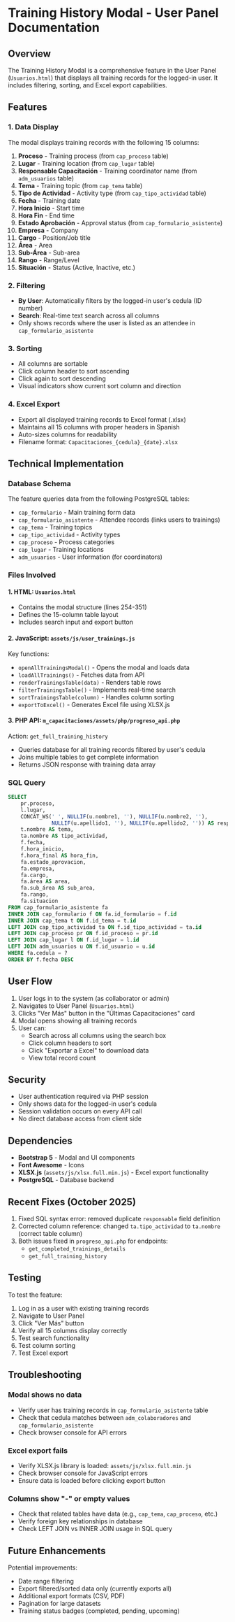 # Training History Modal - User Panel Documentation

## Overview
The Training History Modal is a comprehensive feature in the User Panel (`Usuarios.html`) that displays all training records for the logged-in user. It includes filtering, sorting, and Excel export capabilities.

## Features

### 1. Data Display
The modal displays training records with the following 15 columns:
1. **Proceso** - Training process (from `cap_proceso` table)
2. **Lugar** - Training location (from `cap_lugar` table)
3. **Responsable Capacitación** - Training coordinator name (from `adm_usuarios` table)
4. **Tema** - Training topic (from `cap_tema` table)
5. **Tipo de Actividad** - Activity type (from `cap_tipo_actividad` table)
6. **Fecha** - Training date
7. **Hora Inicio** - Start time
8. **Hora Fin** - End time
9. **Estado Aprobación** - Approval status (from `cap_formulario_asistente`)
10. **Empresa** - Company
11. **Cargo** - Position/Job title
12. **Área** - Area
13. **Sub-Área** - Sub-area
14. **Rango** - Range/Level
15. **Situación** - Status (Active, Inactive, etc.)

### 2. Filtering
- **By User**: Automatically filters by the logged-in user's cedula (ID number)
- **Search**: Real-time text search across all columns
- Only shows records where the user is listed as an attendee in `cap_formulario_asistente`

### 3. Sorting
- All columns are sortable
- Click column header to sort ascending
- Click again to sort descending
- Visual indicators show current sort column and direction

### 4. Excel Export
- Export all displayed training records to Excel format (.xlsx)
- Maintains all 15 columns with proper headers in Spanish
- Auto-sizes columns for readability
- Filename format: `Capacitaciones_{cedula}_{date}.xlsx`

## Technical Implementation

### Database Schema
The feature queries data from the following PostgreSQL tables:
- `cap_formulario` - Main training form data
- `cap_formulario_asistente` - Attendee records (links users to trainings)
- `cap_tema` - Training topics
- `cap_tipo_actividad` - Activity types
- `cap_proceso` - Process categories
- `cap_lugar` - Training locations
- `adm_usuarios` - User information (for coordinators)

### Files Involved

#### 1. HTML: `Usuarios.html`
- Contains the modal structure (lines 254-351)
- Defines the 15-column table layout
- Includes search input and export button

#### 2. JavaScript: `assets/js/user_trainings.js`
Key functions:
- `openAllTrainingsModal()` - Opens the modal and loads data
- `loadAllTrainings()` - Fetches data from API
- `renderTrainingsTable(data)` - Renders table rows
- `filterTrainingsTable()` - Implements real-time search
- `sortTrainingsTable(column)` - Handles column sorting
- `exportToExcel()` - Generates Excel file using XLSX.js

#### 3. PHP API: `m_capacitaciones/assets/php/progreso_api.php`
Action: `get_full_training_history`
- Queries database for all training records filtered by user's cedula
- Joins multiple tables to get complete information
- Returns JSON response with training data array

### SQL Query
```sql
SELECT 
    pr.proceso,
    l.lugar,
    CONCAT_WS(' ', NULLIF(u.nombre1, ''), NULLIF(u.nombre2, ''), 
              NULLIF(u.apellido1, ''), NULLIF(u.apellido2, '')) AS responsable_capacitacion,
    t.nombre AS tema,
    ta.nombre AS tipo_actividad,
    f.fecha,
    f.hora_inicio,
    f.hora_final AS hora_fin,
    fa.estado_aprovacion,
    fa.empresa,
    fa.cargo,
    fa.área AS area,
    fa.sub_área AS sub_area,
    fa.rango,
    fa.situacion
FROM cap_formulario_asistente fa
INNER JOIN cap_formulario f ON fa.id_formulario = f.id
INNER JOIN cap_tema t ON f.id_tema = t.id
LEFT JOIN cap_tipo_actividad ta ON f.id_tipo_actividad = ta.id
LEFT JOIN cap_proceso pr ON f.id_proceso = pr.id
LEFT JOIN cap_lugar l ON f.id_lugar = l.id
LEFT JOIN adm_usuarios u ON f.id_usuario = u.id
WHERE fa.cedula = ?
ORDER BY f.fecha DESC
```

## User Flow

1. User logs in to the system (as collaborator or admin)
2. Navigates to User Panel (`Usuarios.html`)
3. Clicks "Ver Más" button in the "Últimas Capacitaciones" card
4. Modal opens showing all training records
5. User can:
   - Search across all columns using the search box
   - Click column headers to sort
   - Click "Exportar a Excel" to download data
   - View total record count

## Security
- User authentication required via PHP session
- Only shows data for the logged-in user's cedula
- Session validation occurs on every API call
- No direct database access from client side

## Dependencies
- **Bootstrap 5** - Modal and UI components
- **Font Awesome** - Icons
- **XLSX.js** (`assets/js/xlsx.full.min.js`) - Excel export functionality
- **PostgreSQL** - Database backend

## Recent Fixes (October 2025)
1. Fixed SQL syntax error: removed duplicate `responsable` field definition
2. Corrected column reference: changed `ta.tipo_actividad` to `ta.nombre` (correct table column)
3. Both issues fixed in `progreso_api.php` for endpoints:
   - `get_completed_trainings_details`
   - `get_full_training_history`

## Testing
To test the feature:
1. Log in as a user with existing training records
2. Navigate to User Panel
3. Click "Ver Más" button
4. Verify all 15 columns display correctly
5. Test search functionality
6. Test column sorting
7. Test Excel export

## Troubleshooting

### Modal shows no data
- Verify user has training records in `cap_formulario_asistente` table
- Check that cedula matches between `adm_colaboradores` and `cap_formulario_asistente`
- Check browser console for API errors

### Excel export fails
- Verify XLSX.js library is loaded: `assets/js/xlsx.full.min.js`
- Check browser console for JavaScript errors
- Ensure data is loaded before clicking export button

### Columns show "-" or empty values
- Check that related tables have data (e.g., `cap_tema`, `cap_proceso`, etc.)
- Verify foreign key relationships in database
- Check LEFT JOIN vs INNER JOIN usage in SQL query

## Future Enhancements
Potential improvements:
- Date range filtering
- Export filtered/sorted data only (currently exports all)
- Additional export formats (CSV, PDF)
- Pagination for large datasets
- Training status badges (completed, pending, upcoming)
